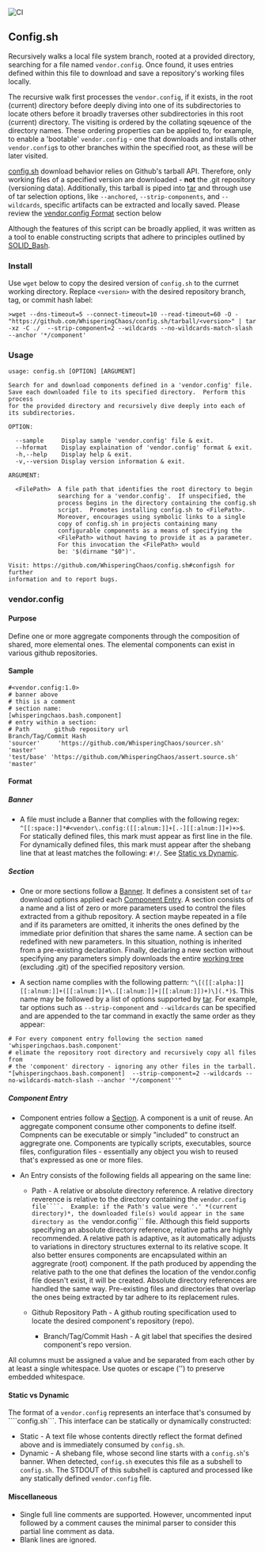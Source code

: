 ![CI](https://github.com/WhisperingChaos/config.sh/workflows/CI/badge.svg)

## Config.sh

Recursively walks a local file system branch, rooted at a provided directory, searching for a file named ```vendor.config```.  Once found, it uses entries defined within this file to download and save a repository's working files locally.

The recursive walk first processes the ```vendor.config```, if it exists, in the root (current) directory before deeply diving into one of its subdirectories to locate others before it broadly traverses other subdirectories in this root (current) directory.  The visiting is ordered by the collating sqeuence of the directory names.  These ordering properties can be applied to, for example, to enable a 'bootable' ```vendor.config``` - one that downloads and installs other ```vendor.config```s to other branches within the specified root, as these will be later visited.

[config.sh](./component) download behavior relies on Github's tarball API.  Therefore, only working files of a specified version are downloaded - **not** the .git repository (versioning data).  Additionally, this tarball is piped into [tar](http://manpages.ubuntu.com/manpages/bionic/man1/tar.1.html) and through use of tar selection options, like ```--anchored```, ```--strip-components```, and ```--wildcards```, specific artifacts can be extracted and locally saved.  Please review the [vendor.config Format](vendor-config-format) section below 

Although the features of this script can be broadly applied, it was written as a tool to enable constructing scripts that adhere to principles outlined by [SOLID_Bash](https://github.com/WhisperingChaos/SOLID_Bash).

### Install

Use ```wget``` below to copy the desired version of ```config.sh``` to the currnet working directory.  Replace ```<version>``` with the desired repository branch, tag, or commit hash label:

```
>wget --dns-timeout=5 --connect-timeout=10 --read-timeout=60 -O - "https://github.com/WhisperingChaos/config.sh/tarball/<version>" | tar -xz -C ./  --strip-component=2 --wildcards --no-wildcards-match-slash --anchor '*/component'
```

### Usage

```
usage: config.sh [OPTION] [ARGUMENT]

Search for and download components defined in a 'vendor.config' file.
Save each downloaded file to its specified directory.  Perform this process
for the provided directory and recursively dive deeply into each of
its subdirectories. 

OPTION:

  --sample     Display sample 'vendor.config' file & exit.
  --hformat    Display explaination of 'vendor.config' format & exit.
  -h,--help    Display help & exit.
  -v,--version Display version information & exit.

ARGUMENT:

  <FilePath>  A file path that identifies the root directory to begin
              searching for a 'vendor.config'.  If unspecified, the
              process begins in the directory containing the config.sh
              script.  Promotes installing config.sh to <FilePath>.
              Moreover, encourages using symbolic links to a single 
              copy of config.sh in projects containing many
              configurable components as a means of specifying the
              <FilePath> without having to provide it as a parameter.
              For this invocation the <FilePath> would
              be: '$(dirname "$0")'.

Visit: https://github.com/WhisperingChaos/config.sh#configsh for further
information and to report bugs.

```

### vendor.config

#### Purpose

Define one or more aggregate components through the composition of shared, more elemental ones.  The elemental components can exist in various github repositories.

#### Sample

```
#<vendor.config:1.0>
# banner above
# this is a comment
# section name:
[whisperingchaos.bash.component]
# entry within a section:
# Path       github repository url                                 Branch/Tag/Commit Hash
'sourcer'	  'https://github.com/WhisperingChaos/sourcer.sh'	       'master'
'test/base'	'https://github.com/WhisperingChaos/assert.source.sh'	 'master'

```

#### Format

##### Banner

  - A file must include a Banner that complies with the following regex: ```^[[:space:]]*#<vendor\.config:([[:alnum:]]+[.-][[:alnum:]]+)+>$```. For statically defined files, this mark must appear as first line in the file. For dynamically defined files, this mark must appear after the shebang line that at least matches the following: ```#!/```.  See [Static vs Dynamic](#static-vs-dynamic).

##### Section 

  - One or more sections follow a [Banner](#banner).  It defines a consistent set of ```tar``` download options applied each [Component Entry](#component-entry).   A section consists of a name	and a list of zero or more parameters used to control the files extracted from a github repository.  A section maybe repeated in a file and if its parameters are omitted, it inherits the ones defined by the immediate prior definition that shares the same name.  A section can be redefined with new parameters.  In this situation, nothing is inherited from a pre-existing declaration.  Finally, declaring a new section without specifying any parameters simply downloads the entire [working tree](https://stackoverflow.com/questions/3689838/whats-the-difference-between-head-working-tree-and-index-in-git) (excluding .git) of the specified repository version.

  - A section name complies with the following pattern: ```^\[([[:alpha:]][[:alnum:]]+([[:alnum:]]+\.[[:alnum:]]+|[[:alnum:]])+)\](.*)$```.  This name may be followed by a list of options supported by [tar](http://manpages.ubuntu.com/manpages/bionic/man1/tar.1.html).  For example, tar options such as ```--strip-component``` and ```--wildcards``` can be specified and are appended to the tar command in exactly the same order as they appear:

```
# For every component entry following the section named 'whisperingchaos.bash.component'
# elimate the repository root directory and recursively copy all files from
# the 'component' directory - ignoring any other files in the tarball.
"[whisperingchaos.bash.component]  --strip-component=2 --wildcards --no-wildcards-match-slash --anchor '*/component''"
```

##### Component Entry

  - Component entries follow a [Section](#section).  A component is a unit of reuse.  An aggregate component consume other components to define itself. Compnents can be executable or simply "included" to construct an aggregrate one.  Components are typically scripts, executables, source files, configuration files - essentially any object you wish to reused	that's expressed as one or more files.

  - An Entry consists of the following fields all appearing on the same line:

    - Path - A relative or absolute directory reference.  A relative directory reverence is relative to the directory containing the ```vendor.config file````.  Example: if the Path's value were '.' *(current directory)*, the downloaded file(s) would appear in the same directory as the ```vendor.config``` file.  Although this field supports specifying an absolute directory reference, relative paths are highly recommended.  A relative path is adaptive, as it automatically adjusts to variations in directory structures external to its relative scope.  It also better ensures components are encapsulated within an aggregrate (root) component.  If the path produced by appending the relative path to the one that defines the location of the vendor.config file doesn't exist, it will be created.  Absolute directory references are handled the same way.  Pre-existing files and directories that overlap the ones being extracted by tar adhere to its replacement rules.

    - Github Repository Path - A github routing specification used to locate the desired component's repository (repo).

		- Branch/Tag/Commit Hash - A git label that specifies the desired component's repo version.

All columns must be assigned a value and be separated from each other	by at least a single whitespace.  Use quotes or escape ('\') to preserve embedded whitespace.

#### Static vs Dynamic

The format of a ```vendor.config``` represents an interface that's consumed by ````config.sh```.  This interface can be statically or dynamically constructed:
  - Static - A text file whose contents directly reflect the format defined above and is immediately consumed by ```config.sh```.
  - Dynamic - A shebang file, whose second line starts with a ```config.sh```'s banner.  When detected, ```config.sh``` executes this file as a subshell to ```config.sh```.  The STDOUT of this subshell is captured and processed like any statically defined ```vendor.config``` file.

#### Miscellaneous 

  - Single full line comments are supported.  However, uncommented input followed by a comment causes the minimal parser to consider this partial line comment as data.
  - Blank lines are ignored.
